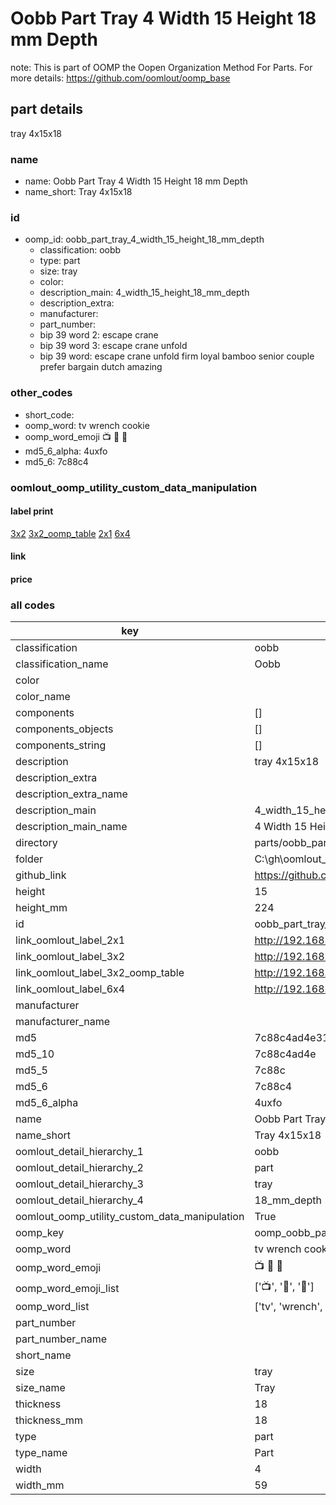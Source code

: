 # Oobb Part Tray 4 Width 15 Height 18 mm Depth  

note: This is part of OOMP the Oopen Organization Method For Parts. For more details: https://github.com/oomlout/oomp_base

##  part details
  



tray 4x15x18



### name
* name: Oobb Part Tray 4 Width 15 Height 18 mm Depth
* name_short: Tray 4x15x18 
### id
* oomp_id: oobb_part_tray_4_width_15_height_18_mm_depth
  * classification: oobb
  * type: part
  * size: tray
  * color: 
  * description_main: 4_width_15_height_18_mm_depth
  * description_extra: 
  * manufacturer: 
  * part_number: 
  * bip 39 word 2: escape crane
  * bip 39 word 3: escape crane unfold
  * bip 39 word: escape crane unfold firm loyal bamboo senior couple prefer bargain dutch amazing

### other_codes
* short_code: 
* oomp_word: tv wrench cookie
* oomp_word_emoji :tv: :wrench: :cookie:
* md5_6_alpha: 4uxfo
* md5_6: 7c88c4






### oomlout_oomp_utility_custom_data_manipulation
#### label print
[3x2](http://192.168.1.245:1112/?label=oomp%204uxfo)
[3x2_oomp_table](http://192.168.1.108:1112/?label=oomp%204uxfo)
[2x1](http://192.168.1.242:1112/?label=oomp%204uxfo)
[6x4](http://192.168.1.55:1112/?label=oomp%204uxfo)    

#### link

                              

#### price







### all codes 
| key | value |  
| --- | --- |  
| classification | oobb |  
| classification_name | Oobb |  
| color |  |  
| color_name |  |  
| components | [] |  
| components_objects | [] |  
| components_string | [] |  
| description | tray 4x15x18 |  
| description_extra |  |  
| description_extra_name |  |  
| description_main | 4_width_15_height_18_mm_depth |  
| description_main_name | 4 Width 15 Height 18 mm Depth |  
| directory | parts/oobb_part_tray_4_width_15_height_18_mm_depth |  
| folder | C:\gh\oomlout_oobb_version_4_generated_parts\parts\oobb_part_tray_4_width_15_height_18_mm_depth |  
| github_link | https://github.com/oomlout/oomlout_oomp_part_src/tree/main/parts/oobb_part_tray_4_width_15_height_18_mm_depth |  
| height | 15 |  
| height_mm | 224 |  
| id | oobb_part_tray_4_width_15_height_18_mm_depth |  
| link_oomlout_label_2x1 | http://192.168.1.242:1112/?label=oomp%204uxfo |  
| link_oomlout_label_3x2 | http://192.168.1.245:1112/?label=oomp%204uxfo |  
| link_oomlout_label_3x2_oomp_table | http://192.168.1.108:1112/?label=oomp%204uxfo |  
| link_oomlout_label_6x4 | http://192.168.1.55:1112/?label=oomp%204uxfo |  
| manufacturer |  |  
| manufacturer_name |  |  
| md5 | 7c88c4ad4e31387448424575da4c9268 |  
| md5_10 | 7c88c4ad4e |  
| md5_5 | 7c88c |  
| md5_6 | 7c88c4 |  
| md5_6_alpha | 4uxfo |  
| name | Oobb Part Tray 4 Width 15 Height 18 mm Depth |  
| name_short | Tray 4x15x18  |  
| oomlout_detail_hierarchy_1 | oobb |  
| oomlout_detail_hierarchy_2 | part |  
| oomlout_detail_hierarchy_3 | tray |  
| oomlout_detail_hierarchy_4 | 18_mm_depth |  
| oomlout_oomp_utility_custom_data_manipulation | True |  
| oomp_key | oomp_oobb_part_tray_4_width_15_height_18_mm_depth |  
| oomp_word | tv wrench cookie |  
| oomp_word_emoji | :tv: :wrench: :cookie: |  
| oomp_word_emoji_list | [':tv:', ':wrench:', ':cookie:'] |  
| oomp_word_list | ['tv', 'wrench', 'cookie'] |  
| part_number |  |  
| part_number_name |  |  
| short_name |  |  
| size | tray |  
| size_name | Tray |  
| thickness | 18 |  
| thickness_mm | 18 |  
| type | part |  
| type_name | Part |  
| width | 4 |  
| width_mm | 59 |  

